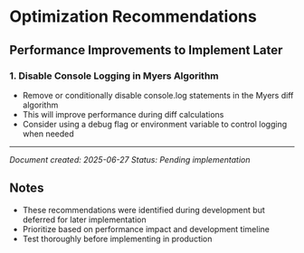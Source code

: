 # Optimization Recommendations

## Performance Improvements to Implement Later

### 1. Disable Console Logging in Myers Algorithm
- Remove or conditionally disable console.log statements in the Myers diff algorithm
- This will improve performance during diff calculations
- Consider using a debug flag or environment variable to control logging when needed

---

*Document created: 2025-06-27*
*Status: Pending implementation*

## Notes
- These recommendations were identified during development but deferred for later implementation
- Prioritize based on performance impact and development timeline
- Test thoroughly before implementing in production
